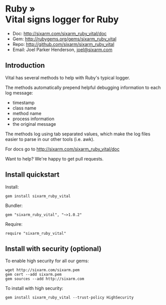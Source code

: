 # Ruby » <br> Vital signs logger for Ruby

* Doc: <http://sixarm.com/sixarm_ruby_vital/doc>
* Gem: <http://rubygems.org/gems/sixarm_ruby_vital>
* Repo: <http://github.com/sixarm/sixarm_ruby_vital>
* Email: Joel Parker Henderson, <joel@sixarm.com>


## Introduction

Vital has several methods to help with Ruby's typical logger.

The methods automatically prepend helpful debugging information 
to each log message:

  * timestamp
  * class name
  * method name
  * process information
  * the original message

The methods log using tab separated values, which make the
log files easier to parse in our other tools (i.e. awk).

For docs go to <http://sixarm.com/sixarm_ruby_vital/doc>

Want to help? We're happy to get pull requests.


## Install quickstart

Install:

    gem install sixarm_ruby_vital

Bundler:

    gem "sixarm_ruby_vital", "~>1.0.2"

Require:

    require "sixarm_ruby_vital"


## Install with security (optional)

To enable high security for all our gems:

    wget http://sixarm.com/sixarm.pem
    gem cert --add sixarm.pem
    gem sources --add http://sixarm.com

To install with high security:

    gem install sixarm_ruby_vital --trust-policy HighSecurity
